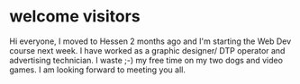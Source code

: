# welcome visitors

Hi everyone, I moved to Hessen 2 months ago and I'm starting the Web Dev course next week. I have worked as a graphic designer/ DTP operator and advertising technician. I waste ;-) my free time on my two dogs and video games. I am looking forward to meeting you all.

